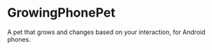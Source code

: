 GrowingPhonePet
===============

A pet that grows and changes based on your interaction, for Android phones.